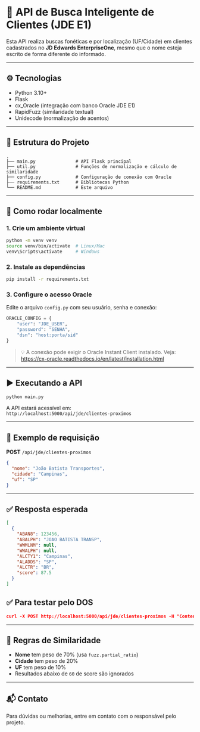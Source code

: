 # 🔎 API de Busca Inteligente de Clientes (JDE E1)

Esta API realiza buscas fonéticas e por localização (UF/Cidade) em clientes cadastrados no **JD Edwards EnterpriseOne**, mesmo que o nome esteja escrito de forma diferente do informado.

---

## ⚙️ Tecnologias

- Python 3.10+
- Flask
- cx_Oracle (integração com banco Oracle JDE E1)
- RapidFuzz (similaridade textual)
- Unidecode (normalização de acentos)

---

## 📁 Estrutura do Projeto

```
.
├── main.py               # API Flask principal
├── util.py               # Funções de normalização e cálculo de similaridade
├── config.py             # Configuração de conexão com Oracle
├── requirements.txt      # Bibliotecas Python
└── README.md             # Este arquivo
```

---

## 🐍 Como rodar localmente

### 1. Crie um ambiente virtual
```bash
python -m venv venv
source venv/bin/activate  # Linux/Mac
venv\Scripts\activate     # Windows
```

### 2. Instale as dependências
```bash
pip install -r requirements.txt
```

### 3. Configure o acesso Oracle
Edite o arquivo `config.py` com seu usuário, senha e conexão:
```python
ORACLE_CONFIG = {
    "user": "JDE_USER",
    "password": "SENHA",
    "dsn": "host:porta/sid"
}
```

> 💡 A conexão pode exigir o Oracle Instant Client instalado. Veja: https://cx-oracle.readthedocs.io/en/latest/installation.html

---

## ▶️ Executando a API

```bash
python main.py
```

A API estará acessível em:  
`http://localhost:5000/api/jde/clientes-proximos`

---

## 🔁 Exemplo de requisição

**POST** `/api/jde/clientes-proximos`

```json
{
  "nome": "João Batista Transportes",
  "cidade": "Campinas",
  "uf": "SP"
}
```

---

## ✅ Resposta esperada
```json
[
  {
    "ABAN8": 123456,
    "ABALPH": "JOAO BATISTA TRANSP",
    "WWMLNM": null,
    "WWALPH": null,
    "ALCTY1": "Campinas",
    "ALADDS": "SP",
    "ALCTR": "BR",
    "score": 87.5
  }
]
```

## ✅ Para testar pelo DOS
```json
curl -X POST http://localhost:5000/api/jde/clientes-proximos -H "Content-Type: application/json" -d "{\"nome\":\"Andre\", \"cidade\":\"São Paulo\", \"uf\":\"SP\"}"
```


---

## 📌 Regras de Similaridade

- **Nome** tem peso de 70% (usa `fuzz.partial_ratio`)
- **Cidade** tem peso de 20%
- **UF** tem peso de 10%
- Resultados abaixo de `60` de score são ignorados

---

## 📬 Contato

Para dúvidas ou melhorias, entre em contato com o responsável pelo projeto.
